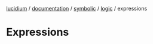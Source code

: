 [lucidium](../../../README.md) / [documentation](../../../documentation/README.md) / [symbolic](../../README.md) / [logic](../README.md) / expressions

# Expressions